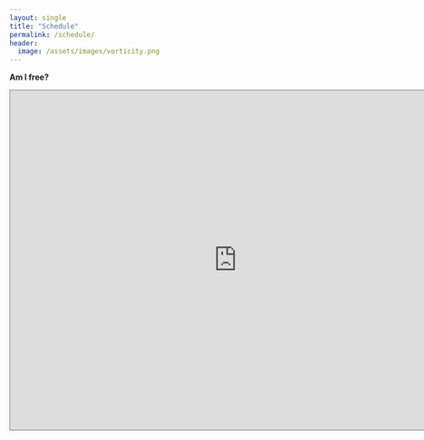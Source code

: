 ```yaml
---
layout: single
title: "Schedule"
permalink: /schedule/
header:
  image: /assets/images/vorticity.png
---
```



**Am I free?**


<iframe src="https://calendar.google.com/calendar/embed?height=600&wkst=1&ctz=America%2FSao_Paulo&bgcolor=%23ffffff&mode=WEEK&src=Y2VzYXIucm9jaGFAdXNwLmJy&color=%23039BE5" style="border:solid 1px #777" width="800" height="600" frameborder="0" scrolling="no"></iframe>